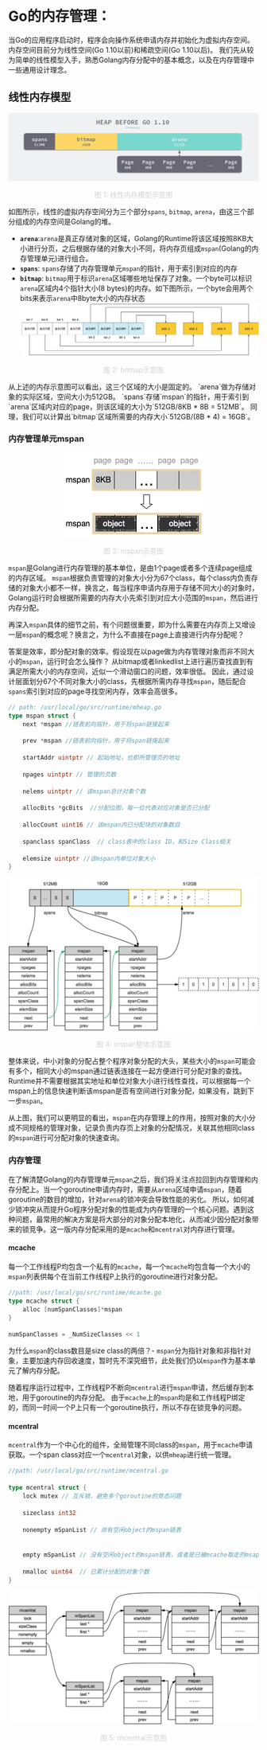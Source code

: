 # Go的内存管理：

当Go的应用程序启动时，程序会向操作系统申请内存并初始化为虚拟内存空间。
内存空间目前分为线性空间(Go 1.10以前)和稀疏空间(Go 1.10以后)。
我们先从较为简单的线性模型入手，熟悉Golang内存分配中的基本概念，以及在内存管理中一些通用设计理念。

## 线性内存模型
![线性内存模型示意图](./resource/linear_memory_model.png)
<p style="font-size: 14px; color: lightgrey; text-align: center">
    图 1: 线性内存模型示意图
</p>

如图所示，线性的虚拟内存空间分为三个部分`spans`, `bitmap`, `arena`，由这三个部分组成的内存空间是Golang的堆。
- **`arena`**:`arena`是真正存储对象的区域，Golang的Runtime将该区域按照8KB大小进行分页，之后根据存储的对象大小不同，将内存页组成`mspan`(Golang的内存管理单元)进行组合。
- **`spans`**: `spans`存储了内存管理单元`mspan`的指针，用于索引到对应的内存
- **`bitmap`**: `bitmap`用于标识`arena`区域哪些地址保存了对象。一个byte可以标识`arena`区域内4个指针大小(8 bytes)的内存。如下图所示，一个byte会用两个bits来表示`arena`中8byte大小的内存状态
![bitmap示意图](./resource/bitmap.png)
<p style="font-size: 14px; color: lightgrey; text-align: center;">
    图 2: bitmap示意图
</p>
从上述的内存示意图可以看出，这三个区域的大小是固定的。
`arena`做为存储对象的实际区域，空间大小为512GB。
`spans`存储`mspan`的指针，用于索引到`arena`区域内对应的page，则该区域的大小为`512GB/8KB * 8B = 512MB`。
同理，我们可以计算出`bitmap`区域所需要的内存大小`512GB/(8B * 4) = 16GB`。

### 内存管理单元mspan
<div style="text-align: center;">
    <img src="./resource/mspan.png" alt="mspan示意图" style="background-color: white; padding: 5px;">
    <p style="font-size: 14px; color: lightgrey">图 3: mspan示意图</p>
</div>

`mspan`是Golang进行内存管理的基本单位，是由1个page或者多个连续page组成的内存区域。
`mspan`根据负责管理的对象大小分为67个class，每个class内负责存储的对象大小都不一样，换言之，每当程序申请内存用于存储不同大小的对象时，Golang运行时会根据所需要的内存大小先索引到对应大小范围的`mspan`，然后进行内存分配。

再深入`mspan`具体的细节之前，有个问题很重要，即为什么需要在内存页上又增设一层`mspan`的概念呢？换言之，为什么不直接在page上直接进行内存分配呢？

答案是效率，即分配对象的效率。假设现在以page做为内存管理对象而非不同大小的`mspan`，运行时会怎么操作？
从bitmap或者linkedlist上进行遍历查找直到有满足所需大小的内存空间，近似一个滑动窗口的问题，效率很低。
因此，通过设计层面划分67个不同对象大小的class，先根据所需内存寻找`mspan`，随后配合`spans`索引到对应的page寻找空闲内存，效率会高很多。

```go
// path: /usr/local/go/src/runtime/mheap.go
type mspan struct {
	next *mspan //链表前向指针，用于将span链接起来
	
	prev *mspan //链表前向指针，用于将span链接起来
	
	startAddr uintptr // 起始地址，也即所管理页的地址
	
	npages uintptr // 管理的页数
	
	nelems uintptr // 该mspan总计对象个数
	
	allocBits *gcBits  //分配位图，每一位代表对应对象是否已分配
	
	allocCount uint16 // 该mspan内已分配块的对象数目
	
	spanclass spanClass  // class表中的class ID，和Size Class相关
	
	elemsize uintptr //该mspan内单位对象大小
}
```

![mspan整体示意图](./resource/mspan_overall.png)
<p style="font-size: 14px; color: lightgrey; text-align: center;">
    图 4: mspan整体示意图
</p>

整体来说，中小对象的分配占整个程序对象分配的大头，某些大小的`mspan`可能会有多个，相同大小的mspan通过链表连接在一起方便进行可分配对象的查找。
Runtime并不需要根据其实地址和单位对象大小进行线性查找，可以根据每一个mspan上的信息快速判断该mspan是否有空间进行对象分配，如果没有，跳到下一步`mspan`。

从上图，我们可以更明显的看出，`mspan`在内存管理上的作用，按照对象的大小分成不同规格的管理对象，记录负责内存页上对象的分配情况，关联其他相同class的`mspan`进行可分配对象的快速查询。

### 内存管理
在了解清楚Golang的内存管理单元`mspan`之后，我们将关注点拉回到内存管理和内存分配上。当一个goroutine申请内存时，需要从`arena`区域申请`mspan`，随着goroutine的数目的增加，针对`arena`的锁冲突会导致性能的劣化。
所以，如何减少锁冲突从而提升Go程序分配对象的性能成为内存管理的一个核心问题。遇到这种问题，最常用的解决方案是将大部分的对象分配本地化，从而减少因分配对象带来的锁竞争。这一版内存分配采用的是`mcache`和`mcentral`对内存进行管理。

#### mcache
每一个工作线程P均包含一个私有的`mcache`，每一个`mcache`均包含每一个大小的`mspan`列表供每个在当前工作线程P上执行的goroutine进行对象分配。
```go
//path: /usr/local/go/src/runtime/mcache.go
type mcache struct {
    alloc [numSpanClasses]*mspan
}

numSpanClasses = _NumSizeClasses << 1
```

为什么`mspan`的class数目是size class的两倍？- `mspan`分为指针对象和非指针对象，主要加速内存回收速度，暂时先不深究细节，此处我们仍以`mspan`作为基本单元了解内存分配。

随着程序运行过程中，工作线程P不断向`mcentral`进行`mspan`申请，然后缓存到本地，用于goroutine的内存分配。
由于`mcache`上的`mspan`均是和工作线程P绑定的，而同一时间一个P上只有一个goroutine执行，所以不存在锁竞争的问题。
#### mcentral
`mcentral`作为一个中心化的组件，全局管理不同class的`mspan`，用于`mcache`申请获取。一个span class对应一个`mcentral`对象，以供`mheap`进行统一管理。
```go
//path: /usr/local/go/src/runtime/mcentral.go

type mcentral struct {
    lock mutex // 互斥锁，避免多个goroutine的竞态问题
	
    sizeclass int32 
	
    nonempty mSpanList // 尚有空闲object的mspan链表
    
    
    empty mSpanList // 没有空闲object的mspan链表，或者是已被mcache取走的msapn链表
	
    nmalloc uint64  // 已累计分配的对象个数
}
```
![mcentral整体示意图](./resource/mcentral.png)
<p style="font-size: 14px; color: lightgrey; text-align: center;">
    图 5: mcentral示意图
</p>
